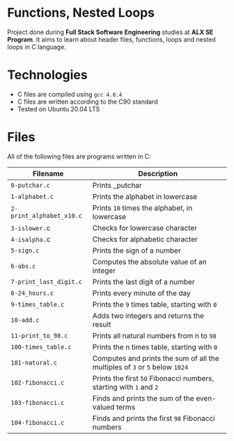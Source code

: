 # Functions, Nested Loops
Project done during **Full Stack Software Engineering** studies at **ALX SE Program**. It aims to learn about header files, functions, loops and nested loops in C language.

# Technologies
* C files are compiled using `gcc 4.8.4`
* C files are written according to the C90 standard
* Tested on Ubuntu 20.04 LTS

# Files
All of the following files are programs written in C:

|Filename |Description|
|----------|----------|
|`0-putchar.c` |Prints _putchar |
|`1-alphabet.c` |Prints the alphabet in lowercase|
|`2-print_alphabet_x10.c` |Prints `10` times the alphabet, in lowercase|
|`3-islower.`c |Checks for lowercase character|
|`4-isalpha.`c |Checks for alphabetic character|
|`5-sign.c` |Prints the sign of a number|
|`6-abs.c` |Computes the absolute value of an integer|
|`7-print_last_digit.c` |Prints the last digit of a number|
|`8-24_hours.c` |Prints every minute of the day|
|`9-times_table.c` |Prints the `9` times table, starting with `0`|
|`10-add.c` |Adds two integers and returns the result|
|`11-print_to_98.c` |Prints all natural numbers from n to `98`|
|`100-times_table.c` |Prints the n times table, starting with `0`|
|`101-natural.c` |Computes and prints the sum of all the multiples of `3` or `5` below `1024`|
|`102-fibonacci.c` |Prints the first `50` Fibonacci numbers, starting with `1` and `2`|
|`103-fibonacci.c` |Finds and prints the sum of the even-valued terms|
|`104-fibonacci.c` |Finds and prints the first `98` Fibonacci numbers|

